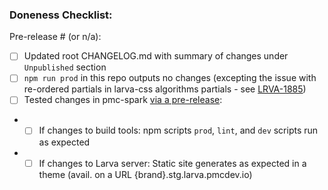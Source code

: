 <!-- Add a summary of your changes here -->

### Doneness Checklist:

Pre-release # (or n/a):

- [ ] Updated root CHANGELOG.md with summary of changes under `Unpublished` section
- [ ] `npm run prod` in this repo outputs no changes (excepting the issue with re-ordered partials in larva-css algorithms partials - see [LRVA-1885](https://jira.pmcdev.io/browse/LRVA-1885))
- [ ] Tested changes in pmc-spark [via a pre-release](https://confluence.pmcdev.io/x/XhOeAw):
- - [ ] If changes to build tools: npm scripts `prod`, `lint`, and `dev` scripts run as expected
- - [ ] If changes to Larva server: Static site generates as expected in a theme  (avail. on a URL {brand}.stg.larva.pmcdev.io)